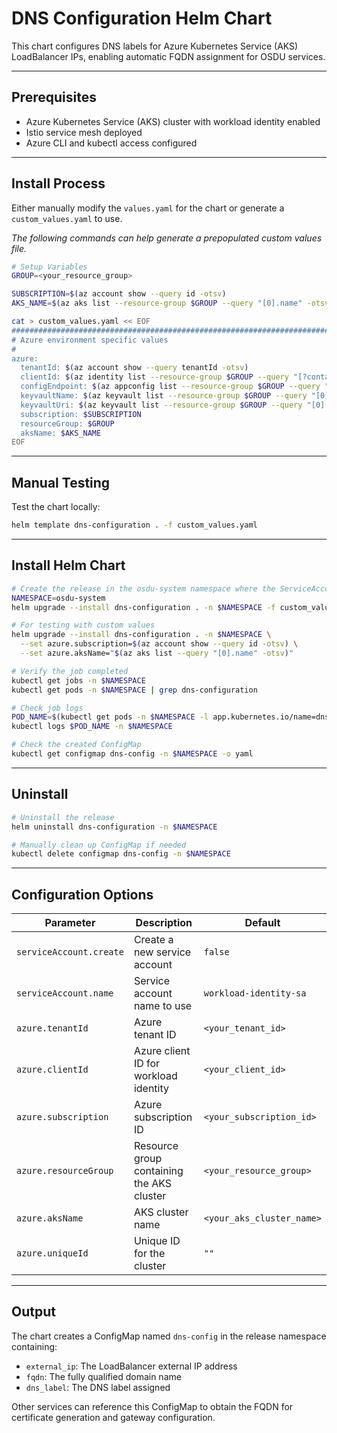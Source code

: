 # DNS Configuration Helm Chart

This chart configures DNS labels for Azure Kubernetes Service (AKS) LoadBalancer IPs, enabling automatic FQDN assignment for OSDU services.

--------------------------------------------------------------------------------
## Prerequisites

- Azure Kubernetes Service (AKS) cluster with workload identity enabled
- Istio service mesh deployed
- Azure CLI and kubectl access configured

--------------------------------------------------------------------------------
## Install Process

Either manually modify the `values.yaml` for the chart or generate a `custom_values.yaml` to use.

_The following commands can help generate a prepopulated custom values file._

```bash
# Setup Variables
GROUP=<your_resource_group>

SUBSCRIPTION=$(az account show --query id -otsv)
AKS_NAME=$(az aks list --resource-group $GROUP --query "[0].name" -otsv)

cat > custom_values.yaml << EOF
################################################################################
# Azure environment specific values
#
azure:
  tenantId: $(az account show --query tenantId -otsv)
  clientId: $(az identity list --resource-group $GROUP --query "[?contains(name, 'osdu-identity')].clientId" -otsv)
  configEndpoint: $(az appconfig list --resource-group $GROUP --query "[0].endpoint" -otsv)
  keyvaultName: $(az keyvault list --resource-group $GROUP --query "[0].name" -otsv)
  keyvaultUri: $(az keyvault list --resource-group $GROUP --query "[0].properties.vaultUri" -otsv)
  subscription: $SUBSCRIPTION
  resourceGroup: $GROUP
  aksName: $AKS_NAME
EOF
```

--------------------------------------------------------------------------------
## Manual Testing

Test the chart locally:

```bash
helm template dns-configuration . -f custom_values.yaml
```

--------------------------------------------------------------------------------
## Install Helm Chart

```bash
# Create the release in the osdu-system namespace where the ServiceAccount exists
NAMESPACE=osdu-system
helm upgrade --install dns-configuration . -n $NAMESPACE -f custom_values.yaml

# For testing with custom values
helm upgrade --install dns-configuration . -n $NAMESPACE \
  --set azure.subscription=$(az account show --query id -otsv) \
  --set azure.aksName="$(az aks list --query "[0].name" -otsv)"

# Verify the job completed
kubectl get jobs -n $NAMESPACE
kubectl get pods -n $NAMESPACE | grep dns-configuration

# Check job logs
POD_NAME=$(kubectl get pods -n $NAMESPACE -l app.kubernetes.io/name=dns-configuration -o jsonpath='{.items[0].metadata.name}')
kubectl logs $POD_NAME -n $NAMESPACE

# Check the created ConfigMap
kubectl get configmap dns-config -n $NAMESPACE -o yaml
```

--------------------------------------------------------------------------------
## Uninstall

```bash
# Uninstall the release
helm uninstall dns-configuration -n $NAMESPACE

# Manually clean up ConfigMap if needed
kubectl delete configmap dns-config -n $NAMESPACE
```

--------------------------------------------------------------------------------
## Configuration Options

| Parameter                | Description                              | Default                |
|--------------------------|------------------------------------------|------------------------|
| `serviceAccount.create`  | Create a new service account             | `false`                |
| `serviceAccount.name`    | Service account name to use              | `workload-identity-sa` |
| `azure.tenantId`         | Azure tenant ID                          | `<your_tenant_id>`     |
| `azure.clientId`         | Azure client ID for workload identity    | `<your_client_id>`     |
| `azure.subscription`     | Azure subscription ID                    | `<your_subscription_id>` |
| `azure.resourceGroup`    | Resource group containing the AKS cluster| `<your_resource_group>` |
| `azure.aksName`          | AKS cluster name                         | `<your_aks_cluster_name>` |
| `azure.uniqueId`         | Unique ID for the cluster                | `""`                  |

--------------------------------------------------------------------------------
## Output

The chart creates a ConfigMap named `dns-config` in the release namespace containing:

- `external_ip`: The LoadBalancer external IP address
- `fqdn`: The fully qualified domain name
- `dns_label`: The DNS label assigned

Other services can reference this ConfigMap to obtain the FQDN for certificate generation and gateway configuration.